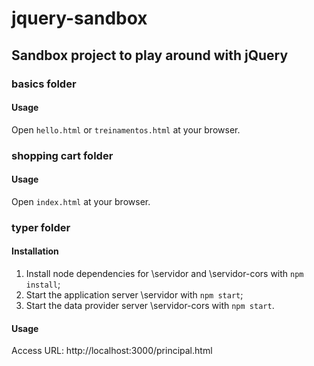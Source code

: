 # jquery-sandbox

## Sandbox project to play around with jQuery

### basics folder
#### Usage
Open `hello.html` or `treinamentos.html` at your browser.


### shopping cart folder
#### Usage
Open `index.html` at your browser.


### typer folder
#### Installation
1. Install node dependencies for \servidor and \servidor-cors with `npm install`;
2. Start the application server \servidor with `npm start`;
3. Start the data provider server \servidor-cors with `npm start`.
#### Usage
Access URL: http://localhost:3000/principal.html
